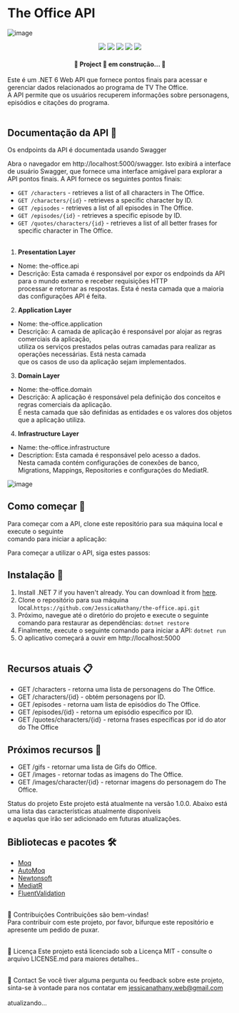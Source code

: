 # The Office API <br>

![image](https://user-images.githubusercontent.com/11943572/233072545-0fad64bf-c397-4d43-8eb7-84c08304d003.png)
<br/>

<p align="center">
  <img src="https://img.shields.io/badge/Framework-dotnet-blue"/> 
  <img src="https://img.shields.io/badge/Framework%20version-dotnet%206-blue"/>
  <img src="https://img.shields.io/badge/Language-C%23-blue"/> 
  <img src="https://img.shields.io/badge/Status-development-green"/>  
   <img src=" https://img.shields.io/badge/Status-development-green"/>  
</p>



 <h4 align="center"> 
	🚧  Project 🚀 em construção...  🚧
 </h4>

Este é um .NET 6 Web API que fornece pontos finais para acessar e gerenciar dados relacionados ao programa de TV The Office.<br/>
A API permite que os usuários recuperem informações sobre personagens, episódios e citações do programa.<br/><br/>


## Documentação da API 📝 <br/>
Os endpoints da API é documentada usando Swagger

Abra o navegador em http://localhost:5000/swagger.
Isto exibirá a interface de usuário Swagger, que fornece uma interface amigável para explorar a API 
pontos finais. A API fornece os seguintes pontos finais:<br/>

- `GET /characters` - retrieves a list of all characters in The Office.
- `GET /characters/{id}` - retrieves a specific character by ID.
- `GET /episodes` - retrieves a list of all episodes in The Office.
- `GET /episodes/{id}` - retrieves a specific episode by ID.
- `GET /quotes/characters/{id}` - retrieves a list of all better frases for specific character in The Office.<br/><br/>


1. **Presentation Layer**
  - Nome: the-office.api<br/>
  - Descrição: Esta camada é responsável por expor os endpoinds da API para o mundo externo  e receber requisições HTTP<br/>
    processar e retornar as respostas. Esta é nesta camada que a maioria das configurações API é feita. <br/>
    
2. **Application Layer**
  - Nome: the-office.application<br/>
  - Descrição: A camada de aplicação é responsável por alojar as regras comerciais da aplicação, <br/>
    utiliza os serviços prestados pelas outras camadas para realizar as operações necessárias. Está nesta camada <br/>
    que os casos de uso da aplicação sejam implementados. <br/>
    
3. **Domain Layer**
  - Nome: the-office.domain<br/>
  - Descrição: A aplicação é responsável pela definição dos conceitos e regras comerciais da aplicação. <br/>
    É nesta camada que são definidas as entidades e os valores dos objetos que a aplicação utiliza.<br/>
    
4. **Infrastructure Layer**
  - Name: the-office.infrastructure<br/>
  - Description: Esta camada é responsável pelo acesso a dados. <br/>
    Nesta camada contém configurações de conexões de banco, Migrations, Mappings, Repositories e configurações do MediatR.<br/>
    
  ![image](https://github.com/JessicaNathany/the-office.api/assets/11943572/66dd6d79-bab2-4565-a6bf-8a179041ce67)



##  Como começar 🚀<br/>
Para começar com a API, clone este repositório para sua máquina local e execute o seguinte <br/>
comando para iniciar a aplicação: <br/>

Para começar a utilizar o API, siga estes passos: <br/>

## Instalação :wrench: <br/>

1. Install .NET 7 if you haven't already. You can download it from [here](https://dotnet.microsoft.com/pt-br/download/dotnet/7.0).
2. Clone o  repositório para sua máquina local.`https://github.com/JessicaNathany/the-office.api.git`
3. Próximo, navegue até o diretório do projeto e execute o seguinte comando para restaurar as dependências:
`dotnet restore`
4. Finalmente, execute o seguinte comando para iniciar a API:
`dotnet run`
5. O aplicativo começará a ouvir em http://localhost:5000 <br/><br/>


## Recursos atuais :clipboard: <br/>
- GET /characters - retorna uma lista de personagens do The Office.
- GET /characters/{id} - obtém personagens por ID.
- GET /episodes - retorna uam lista de episódios do The Office.
- GET /episodes/{id} - retorna um episódio específico por ID.
- GET /quotes/characters/{id} - retorna frases específicas por id do ator do The Office

## Próximos recursos :dart: <br/>
- GET /gifs - retornar uma lista de Gifs do Office.
- GET /images - retornar todas as imagens do The Office.
- GET /images/character/{id} - retornar imagens do personagem do The Office. <br/>


Status do projeto
Este projeto está atualmente na versão 1.0.0. Abaixo está uma lista das características atualmente disponíveis<br/> e aquelas que irão
ser adicionado em futuras atualizações.<br/>

 ## Bibliotecas e pacotes 🛠️
- [Moq](https://www.nuget.org/packages/Moq)
- [AutoMoq](https://www.nuget.org/packages/AutoMoq)
- [Newtonsoft](https://www.nuget.org/packages/Newtonsoft.Json)
- [MediatR](https://www.nuget.org/packages/MediatR)
- [FluentValidation](https://www.nuget.org/packages/fluentvalidation/)
<br/><br/>

🤝 Contribuições
Contribuições são bem-vindas! <br>
Para contribuir com este projeto, por favor, bifurque este repositório e apresente um pedido de puxar.<br/><br/>

📄 Licença
Este projeto está licenciado sob a Licença MIT - consulte o arquivo LICENSE.md para maiores detalhes..<br/><br/>

📧 Contact
Se você tiver alguma pergunta ou feedback sobre este projeto, sinta-se à vontade para nos contatar em jessicanathany.web@gmail.com<br/><br/>
atualizando...
